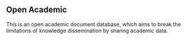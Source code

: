 ## Open Academic

This is an open academic document database, which aims to break the limitations of knowledge dissemination by sharing academic data.

